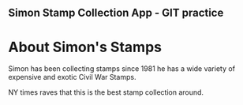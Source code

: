 Simon Stamp Collection App - GIT practice
---

# About Simon's Stamps

Simon has been collecting stamps since 1981 he has a wide variety of expensive and exotic Civil War Stamps.

NY times raves that this is the best stamp collection around.
